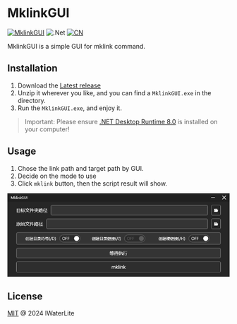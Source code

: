 # MklinkGUI

[![MklinkGUI](https://img.shields.io/badge/Mklink-%40lWaterLite-blue)](https://github.com/lWaterLite) ![.Net](https://img.shields.io/badge/.NET-8.0-green) [![CN](https://img.shields.io/badge/CN-ZH-orange)](README.zh.md)

MklinkGUI is a simple GUI for mklink command.



## Installation

1. Download the [Latest release](https://github.com/lWaterLite/MklinkGUI/releases)
2. Unzip it wherever you like, and you can find a `MklinkGUI.exe` in the directory.
3. Run the `MklinkGUI.exe`, and enjoy it.

> Important: Please ensure [.NET Desktop Runtime 8.0](https://dotnet.microsoft.com/en-us/download/dotnet/8.0) is installed on your computer!



## Usage

1. Chose the link path and target path by GUI.
2. Decide on the mode to use
3. Click `mklink` button, then the script result will show.

![review](assets/review.png)



## License

[MIT](LICENSE) @ 2024 lWaterLite
